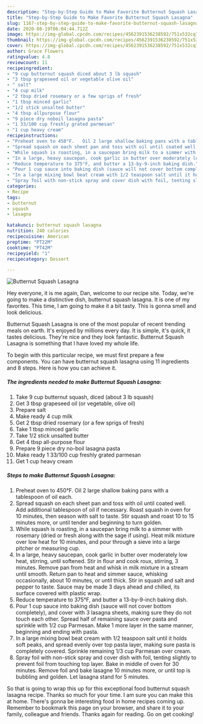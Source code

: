 ```yaml
---
description: "Step-by-Step Guide to Make Favorite Butternut Squash Lasagna"
title: "Step-by-Step Guide to Make Favorite Butternut Squash Lasagna"
slug: 1167-step-by-step-guide-to-make-favorite-butternut-squash-lasagna
date: 2020-08-19T06:04:44.712Z
image: https://img-global.cpcdn.com/recipes/4562391536238592/751x532cq70/butternut-squash-lasagna-recipe-main-photo.jpg
thumbnail: https://img-global.cpcdn.com/recipes/4562391536238592/751x532cq70/butternut-squash-lasagna-recipe-main-photo.jpg
cover: https://img-global.cpcdn.com/recipes/4562391536238592/751x532cq70/butternut-squash-lasagna-recipe-main-photo.jpg
author: Grace Flowers
ratingvalue: 4.8
reviewcount: 11
recipeingredient:
- "9 cup butternut squash diced about 3 lb squash"
- "3 tbsp grapeseed oil or vegetable olive oil"
- " salt"
- "4 cup milk"
- "2 tbsp dried rosemary or a few sprigs of fresh"
- "1 tbsp minced garlic"
- "1/2 stick unsalted butter"
- "4 tbsp allpurpose flour"
- "9 piece dry noboil lasagna pasta"
- "1 33/100 cup freshly grated parmesan"
- "1 cup heavy cream"
recipeinstructions:
- "Preheat oven to 450°F.   Oil 2 large shallow baking pans with a tablespoon of oil each."
- "Spread squash on each sheet pan and toss with oil until coated well. Add additional tablespoon of oil if necessary. Roast squash in oven for 10 minutes, then season with salt to taste. Stir squash and roast 10 to 15 minutes more, or until tender and beginning to turn golden."
- "While squash is roasting, in a saucepan bring milk to a simmer with rosemary (dried or fresh along with the sage if using). Heat milk mixture over low heat for 10 minutes, and pour through a sieve into a large pitcher or measuring cup."
- "In a large, heavy saucepan, cook garlic in butter over moderately low heat, stirring, until softened. Stir in flour and cook roux, stirring, 3 minutes. Remove pan from heat and whisk in milk mixture in a stream until smooth. Return pan to heat and simmer sauce, whisking occasionally, about 10 minutes, or until thick. Stir in squash and salt and pepper to taste. Sauce may be made 3 days ahead and chilled, its surface covered with plastic wrap."
- "Reduce temperature to 375°F, and butter a 13-by-9-inch baking dish."
- "Pour 1 cup sauce into baking dish (sauce will not cover bottom completely), and cover with 3 lasagna sheets, making sure they do not touch each other. Spread half of remaining sauce over pasta and sprinkle with 1/2 cup Parmesan. Make 1 more layer in the same manner, beginning and ending with pasta."
- "In a large mixing bowl beat cream with 1/2 teaspoon salt until it holds soft peaks, and spread evenly over top pasta layer, making sure pasta is completely covered. Sprinkle remaining 1/3 cup Parmesan over cream."
- "Spray foil with non-stick spray and cover dish with foil, tenting slightly to prevent foil from touching top layer. Bake in middle of oven for 30 minutes. Remove foil and bake lasagne 10 minutes more, or until top is bubbling and golden. Let lasagna stand for 5 minutes."
categories:
- Recipe
tags:
- butternut
- squash
- lasagna

katakunci: butternut squash lasagna 
nutrition: 240 calories
recipecuisine: American
preptime: "PT22M"
cooktime: "PT42M"
recipeyield: "1"
recipecategory: Dessert

---
```



![Butternut Squash Lasagna](https://img-global.cpcdn.com/recipes/4562391536238592/751x532cq70/butternut-squash-lasagna-recipe-main-photo.jpg)

Hey everyone, it is me again, Dan, welcome to our recipe site. Today, we're going to make a distinctive dish, butternut squash lasagna. It is one of my favorites. This time, I am going to make it a bit tasty. This is gonna smell and look delicious.



Butternut Squash Lasagna is one of the most popular of recent trending meals on earth. It's enjoyed by millions every day. It is simple, it's quick, it tastes delicious. They're nice and they look fantastic. Butternut Squash Lasagna is something that I have loved my whole life.


To begin with this particular recipe, we must first prepare a few components. You can have butternut squash lasagna using 11 ingredients and 8 steps. Here is how you can achieve it.

<!--inarticleads1-->

##### The ingredients needed to make Butternut Squash Lasagna:

1. Take 9 cup butternut squash, diced (about 3 lb squash)
1. Get 3 tbsp grapeseed oil (or vegetable, olive oil)
1. Prepare  salt
1. Make ready 4 cup milk
1. Get 2 tbsp dried rosemary (or a few sprigs of fresh)
1. Take 1 tbsp minced garlic
1. Take 1/2 stick unsalted butter
1. Get 4 tbsp all-purpose flour
1. Prepare 9 piece dry no-boil lasagna pasta
1. Make ready 1 33/100 cup freshly grated parmesan
1. Get 1 cup heavy cream




<!--inarticleads2-->

##### Steps to make Butternut Squash Lasagna:

1. Preheat oven to 450°F.   Oil 2 large shallow baking pans with a tablespoon of oil each.
1. Spread squash on each sheet pan and toss with oil until coated well. Add additional tablespoon of oil if necessary. Roast squash in oven for 10 minutes, then season with salt to taste. Stir squash and roast 10 to 15 minutes more, or until tender and beginning to turn golden.
1. While squash is roasting, in a saucepan bring milk to a simmer with rosemary (dried or fresh along with the sage if using). Heat milk mixture over low heat for 10 minutes, and pour through a sieve into a large pitcher or measuring cup.
1. In a large, heavy saucepan, cook garlic in butter over moderately low heat, stirring, until softened. Stir in flour and cook roux, stirring, 3 minutes. Remove pan from heat and whisk in milk mixture in a stream until smooth. Return pan to heat and simmer sauce, whisking occasionally, about 10 minutes, or until thick. Stir in squash and salt and pepper to taste. Sauce may be made 3 days ahead and chilled, its surface covered with plastic wrap.
1. Reduce temperature to 375°F, and butter a 13-by-9-inch baking dish.
1. Pour 1 cup sauce into baking dish (sauce will not cover bottom completely), and cover with 3 lasagna sheets, making sure they do not touch each other. Spread half of remaining sauce over pasta and sprinkle with 1/2 cup Parmesan. Make 1 more layer in the same manner, beginning and ending with pasta.
1. In a large mixing bowl beat cream with 1/2 teaspoon salt until it holds soft peaks, and spread evenly over top pasta layer, making sure pasta is completely covered. Sprinkle remaining 1/3 cup Parmesan over cream.
1. Spray foil with non-stick spray and cover dish with foil, tenting slightly to prevent foil from touching top layer. Bake in middle of oven for 30 minutes. Remove foil and bake lasagne 10 minutes more, or until top is bubbling and golden. Let lasagna stand for 5 minutes.




So that is going to wrap this up for this exceptional food butternut squash lasagna recipe. Thanks so much for your time. I am sure you can make this at home. There's gonna be interesting food in home recipes coming up. Remember to bookmark this page on your browser, and share it to your family, colleague and friends. Thanks again for reading. Go on get cooking!
